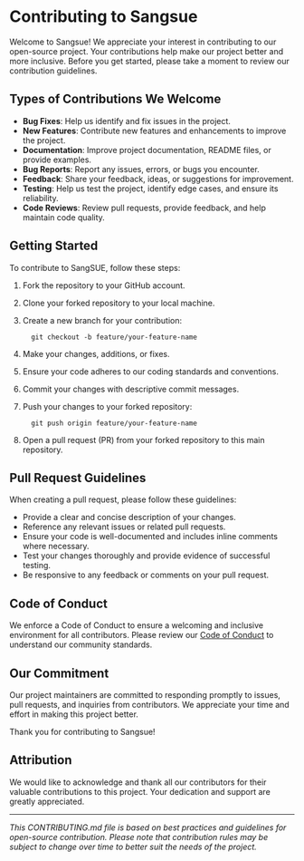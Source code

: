 # Contributing to Sangsue

Welcome to Sangsue! We appreciate your interest in contributing to our open-source project. Your contributions help make our project better and more inclusive. Before you get started, please take a moment to review our contribution guidelines.

## Types of Contributions We Welcome

- **Bug Fixes**: Help us identify and fix issues in the project.
- **New Features**: Contribute new features and enhancements to improve the project.
- **Documentation**: Improve project documentation, README files, or provide examples.
- **Bug Reports**: Report any issues, errors, or bugs you encounter.
- **Feedback**: Share your feedback, ideas, or suggestions for improvement.
- **Testing**: Help us test the project, identify edge cases, and ensure its reliability.
- **Code Reviews**: Review pull requests, provide feedback, and help maintain code quality.

## Getting Started

To contribute to SangSUE, follow these steps:

1. Fork the repository to your GitHub account.
2. Clone your forked repository to your local machine.
3. Create a new branch for your contribution:
   
   ``` shell
     git checkout -b feature/your-feature-name
   ```
4. Make your changes, additions, or fixes.
5. Ensure your code adheres to our coding standards and conventions.
6. Commit your changes with descriptive commit messages.
7. Push your changes to your forked repository:
   
   ``` shell
     git push origin feature/your-feature-name
   ```
8. Open a pull request (PR) from your forked repository to this main repository.

## Pull Request Guidelines

When creating a pull request, please follow these guidelines:

- Provide a clear and concise description of your changes.
- Reference any relevant issues or related pull requests.
- Ensure your code is well-documented and includes inline comments where necessary.
- Test your changes thoroughly and provide evidence of successful testing.
- Be responsive to any feedback or comments on your pull request.

## Code of Conduct

We enforce a Code of Conduct to ensure a welcoming and inclusive environment for all contributors. Please review our [Code of Conduct](CODE_OF_CONDUCT.md) to understand our community standards.

## Our Commitment

Our project maintainers are committed to responding promptly to issues, pull requests, and inquiries from contributors. We appreciate your time and effort in making this project better.

Thank you for contributing to Sangsue!

## Attribution

We would like to acknowledge and thank all our contributors for their valuable contributions to this project. Your dedication and support are greatly appreciated.

---
*This CONTRIBUTING.md file is based on best practices and guidelines for open-source contribution. Please note that contribution rules may be subject to change over time to better suit the needs of the project.*



